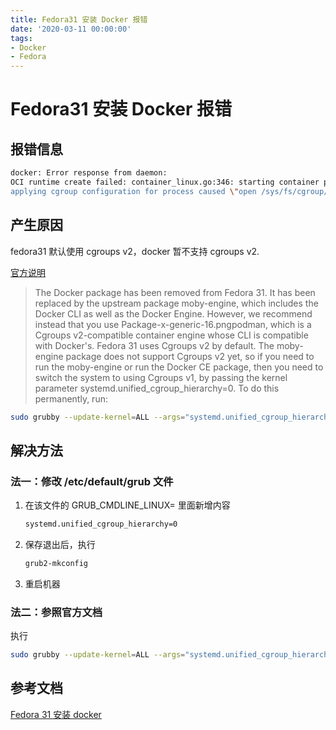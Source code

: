 ```yaml
---
title: Fedora31 安装 Docker 报错
date: '2020-03-11 00:00:00'
tags:
- Docker
- Fedora
---
```

# Fedora31 安装 Docker 报错

## 报错信息

```bash
docker: Error response from daemon: 
OCI runtime create failed: container_linux.go:346: starting container process caused "process_linux.go:297: 
applying cgroup configuration for process caused \"open /sys/fs/cgroup/docker/cpuset.cpus.effective: no such file or directory\"": unknown.
```

## 产生原因

fedora31 默认使用 cgroups v2，docker 暂不支持 cgroups v2.

[官方说明](https://fedoraproject.org/wiki/Common_F31_bugs#Docker_package_no_longer_available_and_will_not_run_by_default_.28due_to_switch_to_cgroups_v2.29)

> The Docker package has been removed from Fedora 31. It has been replaced by the upstream package moby-engine, which includes the Docker CLI as well as the Docker Engine. However, we recommend instead that you use Package-x-generic-16.pngpodman, which is a Cgroups v2-compatible container engine whose CLI is compatible with Docker's. Fedora 31 uses Cgroups v2 by default. The moby-engine package does not support Cgroups v2 yet, so if you need to run the moby-engine or run the Docker CE package, then you need to switch the system to using Cgroups v1, by passing the kernel parameter systemd.unified_cgroup_hierarchy=0. To do this permanently, run:
```bash
sudo grubby --update-kernel=ALL --args="systemd.unified_cgroup_hierarchy=0"
```

## 解决方法

### 法一：修改 /etc/default/grub 文件

1. 在该文件的 GRUB_CMDLINE_LINUX= 里面新增内容

   ```bash
   systemd.unified_cgroup_hierarchy=0
   ```

2. 保存退出后，执行

   ```bash
   grub2-mkconfig
   ```

3. 重启机器


### 法二：参照官方文档

执行
```bash
sudo grubby --update-kernel=ALL --args="systemd.unified_cgroup_hierarchy=0"
```


## 参考文档
[Fedora 31 安装 docker](https://blog.csdn.net/QQ_DNS/article/details/103542133)
